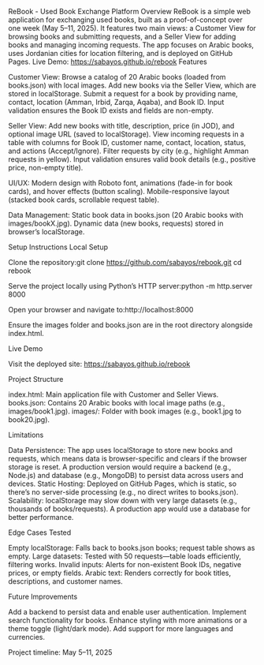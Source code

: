 ReBook - Used Book Exchange Platform
Overview
ReBook is a simple web application for exchanging used books, built as a proof-of-concept over one week (May 5–11, 2025). It features two main views: a Customer View for browsing books and submitting requests, and a Seller View for adding books and managing incoming requests. The app focuses on Arabic books, uses Jordanian cities for location filtering, and is deployed on GitHub Pages.
Live Demo: https://sabayos.github.io/rebook
Features

Customer View:
Browse a catalog of 20 Arabic books (loaded from books.json) with local images.
Add new books via the Seller View, which are stored in localStorage.
Submit a request for a book by providing name, contact, location (Amman, Irbid, Zarqa, Aqaba), and Book ID.
Input validation ensures the Book ID exists and fields are non-empty.


Seller View:
Add new books with title, description, price (in JOD), and optional image URL (saved to localStorage).
View incoming requests in a table with columns for Book ID, customer name, contact, location, status, and actions (Accept/Ignore).
Filter requests by city (e.g., highlight Amman requests in yellow).
Input validation ensures valid book details (e.g., positive price, non-empty title).


UI/UX:
Modern design with Roboto font, animations (fade-in for book cards), and hover effects (button scaling).
Mobile-responsive layout (stacked book cards, scrollable request table).


Data Management:
Static book data in books.json (20 Arabic books with images/bookX.jpg).
Dynamic data (new books, requests) stored in browser’s localStorage.



Setup Instructions
Local Setup

Clone the repository:git clone https://github.com/sabayos/rebook.git
cd rebook


Serve the project locally using Python’s HTTP server:python -m http.server 8000


Open your browser and navigate to:http://localhost:8000


Ensure the images folder and books.json are in the root directory alongside index.html.

Live Demo

Visit the deployed site: https://sabayos.github.io/rebook

Project Structure

index.html: Main application file with Customer and Seller Views.
books.json: Contains 20 Arabic books with local image paths (e.g., images/book1.jpg).
images/: Folder with book images (e.g., book1.jpg to book20.jpg).

Limitations

Data Persistence: The app uses localStorage to store new books and requests, which means data is browser-specific and clears if the browser storage is reset. A production version would require a backend (e.g., Node.js) and database (e.g., MongoDB) to persist data across users and devices.
Static Hosting: Deployed on GitHub Pages, which is static, so there’s no server-side processing (e.g., no direct writes to books.json).
Scalability: localStorage may slow down with very large datasets (e.g., thousands of books/requests). A production app would use a database for better performance.

Edge Cases Tested

Empty localStorage: Falls back to books.json books; request table shows as empty.
Large datasets: Tested with 50 requests—table loads efficiently, filtering works.
Invalid inputs: Alerts for non-existent Book IDs, negative prices, or empty fields.
Arabic text: Renders correctly for book titles, descriptions, and customer names.

Future Improvements

Add a backend to persist data and enable user authentication.
Implement search functionality for books.
Enhance styling with more animations or a theme toggle (light/dark mode).
Add support for more languages and currencies.


Project timeline: May 5–11, 2025


